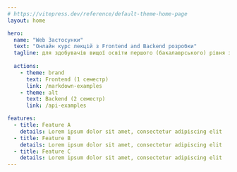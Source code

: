 ```yaml
---
# https://vitepress.dev/reference/default-theme-home-page
layout: home

hero:
  name: "Web Застосунки"
  text: "Онлайн курс лекцій з Frontend and Backend розробки"
  tagline: для здобувачів вищої освіти першого (бакалаврського) рівня зі спеціальності 121 – «Інженерія програмного забезпечення» за освітньо-професійною програмою «Інженерія програмного забезпечення»
  
  actions:
    - theme: brand
      text: Frontend (1 семестр)
      link: /markdown-examples
    - theme: alt
      text: Backend (2 семестр)
      link: /api-examples

features:
  - title: Feature A
    details: Lorem ipsum dolor sit amet, consectetur adipiscing elit
  - title: Feature B
    details: Lorem ipsum dolor sit amet, consectetur adipiscing elit
  - title: Feature C
    details: Lorem ipsum dolor sit amet, consectetur adipiscing elit
---
```


